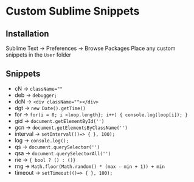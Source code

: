 # Custom Sublime Snippets

## Installation
Sublime Text -> Preferences -> Browse Packages
Place any custom snippets in the `User` folder

## Snippets
- cN -> `className=""`
- deb -> `debugger;`
- dcN -> `<div className=""></div>`
- dgt -> `new Date().getTime()`
- for -> `for(i = 0; i <loop.length}; i++) { console.log(loop[i]); }`
- gid -> `document.getElementById('')`
- gcn -> `document.getElementsByClassName('')`
- interval -> `setInterval(()=> { }, 100);`
- log -> `console.log();`
- qs -> `document.querySelector('')`
- qsa -> `document.querySelectorAll('')`
- rie -> `{ bool ? () : ()}`
- rng -> `Math.floor(Math.random() * (max - min + 1)) + min`
- timeout -> `setTimeout(()=> { }, 100);`
